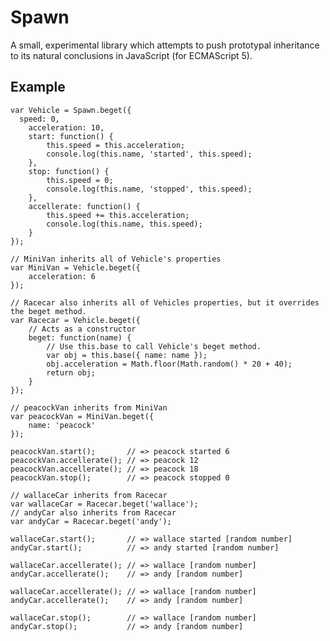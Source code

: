 Spawn
=====

A small, experimental library which attempts to push prototypal inheritance to its natural conclusions in JavaScript (for ECMAScript 5).

Example
-------

    var Vehicle = Spawn.beget({
      speed: 0,
    	acceleration: 10,
    	start: function() {
    		this.speed = this.acceleration;
    		console.log(this.name, 'started', this.speed);
    	},
    	stop: function() {
    		this.speed = 0;
    		console.log(this.name, 'stopped', this.speed);
    	},
    	accellerate: function() {
    		this.speed += this.acceleration;
    		console.log(this.name, this.speed);
    	}
    });
    
    // MiniVan inherits all of Vehicle's properties
    var MiniVan = Vehicle.beget({
    	acceleration: 6
    });
    
    // Racecar also inherits all of Vehicles properties, but it overrides the beget method.
    var Racecar = Vehicle.beget({
    	// Acts as a constructor
    	beget: function(name) {
            // Use this.base to call Vehicle's beget method.
    		var obj = this.base({ name: name });
    		obj.acceleration = Math.floor(Math.random() * 20 + 40);
    		return obj;
    	}
    });
    
    // peacockVan inherits from MiniVan
    var peacockVan = MiniVan.beget({
    	name: 'peacock'
    });
    
    peacockVan.start();       // => peacock started 6
    peacockVan.accellerate(); // => peacock 12
    peacockVan.accellerate(); // => peacock 18
    peacockVan.stop();        // => peacock stopped 0
    
    // wallaceCar inherits from Racecar
    var wallaceCar = Racecar.beget('wallace');
    // andyCar also inherits from Racecar
    var andyCar = Racecar.beget('andy');
    
    wallaceCar.start();       // => wallace started [random number]
    andyCar.start();          // => andy started [random number]
    
    wallaceCar.accellerate(); // => wallace [random number]
    andyCar.accellerate();    // => andy [random number]
    
    wallaceCar.accellerate(); // => wallace [random number]
    andyCar.accellerate();    // => andy [random number]
    
    wallaceCar.stop();        // => wallace [random number]
    andyCar.stop();           // => andy [random number]